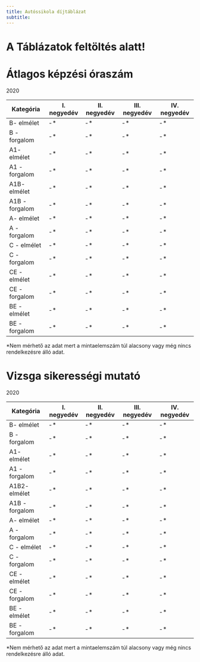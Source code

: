 ```yaml
---
title: Autóssikola díjtáblázat
subtitle: 
---
```


# A Táblázatok feltöltés alatt!

# Átlagos képzési óraszám

2020

| Kategória |I. negyedév | II. negyedév | III. negyedév | IV. negyedév |
| ----------|------------|--------------|---------------|--------------|
| B- elmélet | -*        | -*           |-*             |-*            |
| B - forgalom | -*     | -*           |-*             |-*            |
| A1- elmélet | -*        | -*           |-*             |-*            |
| A1 - forgalom | -*     | -*           |-*             |-*            |
| A1B- elmélet | -*        | -*           |-*             |-*            |
| A1B - forgalom | -*     | -*           |-*             |-*            |
| A- elmélet | -*        | -*           |-*             |-*            |
| A - forgalom | -*     | -*           |-*             |-*            |
| C - elmélet | -*        | -*           |-*             |-*            |
| C - forgalom | -*     | -*           |-*             |-*            |
| CE - elmélet | -*        | -*           |-*             |-*            |
| CE - forgalom | -*     | -*           |-*             |-*            |
| BE - elmélet | -*        | -*           |-*             |-*            |
| BE - forgalom | -*     | -*           |-*             |-*            |

 *Nem mérhető az adat mert a mintaelemszám túl alacsony vagy még nincs rendelkezésre álló adat.

# Vizsga sikerességi mutató

2020

| Kategória |I. negyedév | II. negyedév | III. negyedév | IV. negyedév |
| ----------|------------|--------------|---------------|--------------|
| B- elmélet | -*        | -*           |-*             |-*            |
| B - forgalom | -*     | -*           |-*             |-*            |
| A1- elmélet | -*        | -*           |-*             |-*            |
| A1 - forgalom | -*     | -*           |-*             |-*            |
| A1B2- elmélet | -*        | -*           |-*             |-*            |
| A1B - forgalom | -*     | -*           |-*             |-*            |
| A- elmélet | -*        | -*           |-*             |-*            |
| A - forgalom | -*     | -*           |-*             |-*            |
| C - elmélet | -*        | -*           |-*             |-*            |
| C - forgalom | -*     | -*           |-*             |-*            |
| CE - elmélet | -*        | -*           |-*             |-*            |
| CE - forgalom | -*     | -*           |-*             |-*            |
| BE - elmélet | -*        | -*           |-*             |-*            |
| BE - forgalom | -*     | -*           |-*             |-*            |

*Nem mérhető az adat mert a mintaelemszám túl alacsony vagy még nincs rendelkezésre álló adat.